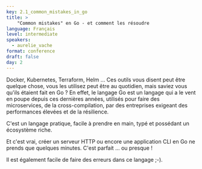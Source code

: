 ```yaml
---
key: 2.1_common_mistakes_in_go
title: > 
    "Common mistakes" en Go - et comment les résoudre
language: Français
level: intermediate
speakers:
  - aurelie_vache
format: conference
draft: false
day: 2
---
```

Docker, Kubernetes, Terraform, Helm ... Ces outils vous disent peut être quelque chose, vous les utilisez peut être au quotidien, mais saviez vous qu'ils étaient fait en Go ? En effet, le langage Go est un langage qui a le vent en poupe depuis ces dernières années, utilisés pour faire des microservices, de la cross-compilation, par des entreprises exigeant des performances élevées et de la résilience.

C'est un langage pratique, facile à prendre en main, typé et possédant un écosystème riche.

Et c'est vrai, créer un serveur HTTP ou encore une application CLI en Go ne prends que quelques minutes. C'est parfait ... ou presque ! 

Il est également facile de faire des erreurs dans ce langage ;-).
